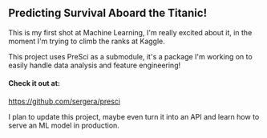 ## Predicting Survival Aboard the Titanic!

This is my first shot at Machine Learning, I'm really excited about it, in the moment I'm trying to climb the ranks at Kaggle.

This project uses PreSci as a submodule, it's a package I'm working on to easily handle data analysis and feature engineering!

#### Check it out at:

https://github.com/sergera/presci

I plan to update this project, maybe even turn it into an API and learn how to serve an ML model in production.

